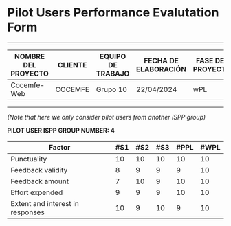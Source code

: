 # Pilot Users Performance Evalutation Form
****
| NOMBRE DEL PROYECTO | CLIENTE  | EQUIPO DE TRABAJO | FECHA DE ELABORACIÓN | FASE DEL PROYECTO |
|---------------------|----------|-------------------|----------------------|-------------------|
| Cocemfe-Web         | COCEMFE  | Grupo 10          | 22/04/2024           | wPL          |

****

*(Note that here we only consider pilot users from another ISPP group)*

**PILOT USER ISPP GROUP NUMBER: 4**

| Factor                          | #S1 | #S2 | #S3 | #PPL | #WPL |
|---------------------------------|-----|-----|-----|------|------|
| Punctuality                     | 10  | 10  |  10   |  10    |  10    |
| Feedback validity               | 8   |  9  |   9  |   9   |   10   |
| Feedback amount                 | 7   |  10 |   9  |   10   |   10   |
| Effort expended                 | 9   |  9  |   9 |   10   |   10   |
| Extent and interest in responses| 10  |  9  |  10   |   9   |   10   |
